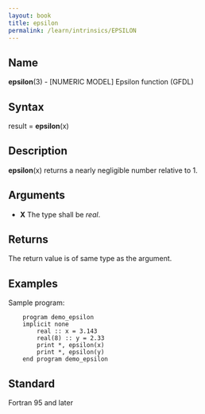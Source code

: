 ```yaml
---
layout: book
title: epsilon
permalink: /learn/intrinsics/EPSILON
---
```

## __Name__

__epsilon__(3) - \[NUMERIC MODEL\] Epsilon function
(GFDL)

## __Syntax__

result = __epsilon__(x)

## __Description__

__epsilon__(x) returns a nearly negligible number relative to 1.

## __Arguments__

  - __X__
    The type shall be _real_.

## __Returns__

The return value is of same type as the argument.

## __Examples__

Sample program:

```
    program demo_epsilon
    implicit none
        real :: x = 3.143
        real(8) :: y = 2.33
        print *, epsilon(x)
        print *, epsilon(y)
    end program demo_epsilon
```

## __Standard__

Fortran 95 and later
